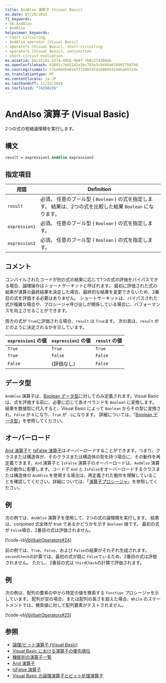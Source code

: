 ```yaml
---
title: AndAlso 演算子 (Visual Basic)
ms.date: 07/20/2015
f1_keywords:
- vb.AndAlso
- AndAlso
helpviewer_keywords:
- short-circuiting
- AndAlso operator [Visual Basic]
- operators [Visual Basic], short-circuiting
- operators [Visual Basic], conjunction
- short-circuit evaluation
ms.assetid: bbc15191-b374-495b-9b8f-7b8c2f4388eb
ms.openlocfilehash: b3801c7e05142e1bc793e3c9d49a6f6991756f9d
ms.sourcegitcommit: 17ee6605e01ef32506f8fdc686954244ba6911de
ms.translationtype: MT
ms.contentlocale: ja-JP
ms.lasthandoff: 11/22/2019
ms.locfileid: "74350236"
---
```

# <a name="andalso-operator-visual-basic"></a>AndAlso 演算子 (Visual Basic)
2つの式の短絡論理積を実行します。  
  
## <a name="syntax"></a>構文  
  
```vb
result = expression1 AndAlso expression2  
```  
  
## <a name="parts"></a>指定項目  
  
|用語|Definition|  
|---|---|  
|`result`|必須。 任意のブール型 ( `Boolean` ) の式を指定します。 結果は、2つの式を比較した結果 `Boolean` になります。|  
|`expression1`|必須。 任意のブール型 ( `Boolean` ) の式を指定します。|  
|`expression2`|必須。 任意のブール型 ( `Boolean` ) の式を指定します。|  
  
## <a name="remarks"></a>コメント  
 コンパイルされたコードが別の式の結果に応じて1つの式の評価をバイパスできる場合、論理操作は*ショートサーキット*と呼ばれます。 最初に評価された式の結果が演算の最終結果を決定した場合、最終的な結果を変更できないため、2番目の式を評価する必要はありません。 ショートサーキットは、バイパスされた式が複雑な場合や、プロシージャ呼び出しが関係している場合に、パフォーマンスを向上させることができます。  
  
 両方の式が `True`に評価される場合、`result` は `True`ます。 次の表は、`result` がどのように決定されるかを示しています。  
  
|`expression1` の値|`expression2` の値|`result` の値|  
|---|---|---|  
|`True`|`True`|`True`|  
|`True`|`False`|`False`|  
|`False`|(評価なし)|`False`|  
  
## <a name="data-types"></a>データ型  
 `AndAlso` 演算子は、[Boolean データ型](../../../visual-basic/language-reference/data-types/boolean-data-type.md)に対してのみ定義されます。Visual Basic は、式を評価する前に、必要に応じて各オペランドを `Boolean` に変換します。結果を数値型に代入すると、Visual Basic によって `Boolean` からその型に変換され、`False` が `0` になり、`True` が `-1`になります。
詳細については、「[Boolean データ型](../data-types/boolean-data-type.md#type-conversions)」を参照してください。
  
## <a name="overloading"></a>オーバーロード  
 [And 演算子](../../../visual-basic/language-reference/operators/and-operator.md)と [IsFalse 演算子](../../../visual-basic/language-reference/operators/isfalse-operator.md)は*オーバーロード*することができます。つまり、クラスまたは構造体が、そのクラスまたは構造体の型を持つ場合に、その動作を再定義できます。`And` 演算子と `IsFalse` 演算子のオーバーロードは、`AndAlso` 演算子の動作に影響します。コードで `And` と `IsFalse`をオーバーロードするクラスまたは構造体の `AndAlso` を使用する場合は、再定義された動作を理解していることを確認してください。詳細については、「[演算子プロシージャ](../../../visual-basic/programming-guide/language-features/procedures/operator-procedures.md)」を参照してください。  

  
## <a name="example"></a>例  
 次の例では、`AndAlso` 演算子を使用して、2つの式の論理積を実行します。 結果は、conjoined 式全体が true であるかどうかを示す `Boolean` 値です。 最初の式が `False`場合、2番目の式は評価されません。  
  
 [!code-vb[VbVbalrOperators#24](~/samples/snippets/visualbasic/VS_Snippets_VBCSharp/VbVbalrOperators/VB/Class1.vb#24)]  
  
 前の例では、`True`、`False`、および `False`の結果がそれぞれ生成されます。 `secondCheck`の計算では、最初の式が既に `False`ているため、2番目の式は評価されません。 ただし、2番目の式は `thirdCheck`の計算で評価されます。  
  
## <a name="example"></a>例  
 次の例は、配列の要素の中から特定の値を検索する `Function` プロシージャを示しています。 配列が空の場合、または配列の長さを超えた場合、`While` のステートメントでは、検索値に対して配列要素がテストされません。  
  
 [!code-vb[VbVbalrOperators#25](~/samples/snippets/visualbasic/VS_Snippets_VBCSharp/VbVbalrOperators/VB/Class1.vb#25)]  
  
## <a name="see-also"></a>参照

- [論理/ビット演算子 (Visual Basic)](../../../visual-basic/language-reference/operators/logical-bitwise-operators.md)
- [Visual Basic における演算子の優先順位](../../../visual-basic/language-reference/operators/operator-precedence.md)
- [機能別の演算子一覧](../../../visual-basic/language-reference/operators/operators-listed-by-functionality.md)
- [And 演算子](../../../visual-basic/language-reference/operators/and-operator.md)
- [IsFalse 演算子](../../../visual-basic/language-reference/operators/isfalse-operator.md)
- [Visual Basic の論理演算子とビット処理演算子](../../../visual-basic/programming-guide/language-features/operators-and-expressions/logical-and-bitwise-operators.md)
